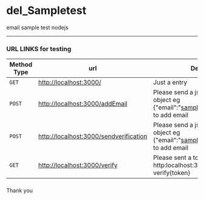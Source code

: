 # del_Sampletest
email sample test nodejs 

________
### URL LINKS for testing

| Method Type | url                            |Description                    |
| ------------- | ------------------------------ |-------------------------------|
| `GET`      |[http://localhost:3000/ ](http://localhost:3000/ )                      |Just a entry       |
| `POST`   |[http://localhost:3000/addEmail ](http://localhost:3000/addEmail)         |Please send a json object as a body object eg {"email":"sampleemail@sample.com"} to add email    |
| `POST`   |[http://localhost:3000/sendverification ](http://localhost:3000/sendverification )    |Please send a json object as a body object eg {"email":"sampleemail@sample.com"} to add email    |
| `GET`   |[http://localhost:3000/verify ](http://localhost:3000/verify )    |Please sent a token in url as eg http:localhost:3000/verify?verify{token}    |

###
Thank you
